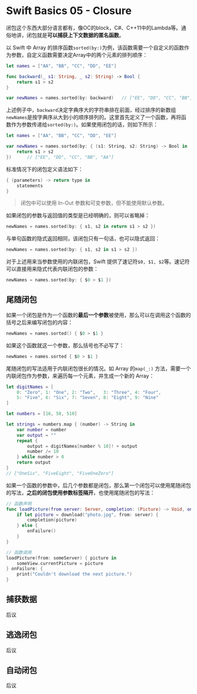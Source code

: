 # Swift Basics 05 - Closure

闭包这个东西大部分语言都有，像OC的block，C#、C++11中的Lambda等。通俗地讲，闭包就是**可以捕获上下文数据的匿名函数**。

以 Swift 中 Array 的排序函数`sorted(by:)`为例，该函数需要一个自定义的函数作为参数，自定义函数需要决定Array中的两个元素的排列顺序：

```swift
let names = ["AA", "BB", "CC", "DD", "EE"]

func backward(_ s1: String, _ s2: String) -> Bool {
	return s1 > s2
}

var newNames = names.sorted(by: backward)	// ["EE", "DD", "CC", "BB", "AA"]
```

上述例子中，`backward`决定字典序大的字符串排在前面，经过排序的新数组`newNames`是按字典序从大到小的顺序排列的。这里首先定义了一个函数，再将函数作为参数传递给`sorted(by:)`。如果使用闭包的话，则如下所示：

```swift
let names = ["AA", "BB", "CC", "DD", "EE"]

var newNames = names.sorted(by: { (s1: String, s2: String) -> Bool in
	return s1 > s2                  
})		// ["EE", "DD", "CC", "BB", "AA"]
```

标准情况下的闭包定义语法如下：

```swift
{ (parameters) -> return type in
	statements
}
```

> 闭包中可以使用 In-Out 参数和可变参数，但不能使用默认参数。

如果闭包的参数与返回值的类型是已经明确的，则可以省略掉：

```swift
newNames = names.sorted(by: { s1, s2 in return s1 > s2 })
```

与单句函数的隐式返回相同，该闭包只有一句话，也可以隐式返回：

```swift
newNames = names.sorted(by: { s1, s2 in s1 > s2 })
```

对于上述用来当参数使用的内联闭包，Swift 提供了速记符`$0, $1, $2`等。速记符可以直接用来隐式代表内联闭包的参数：

```swift
newNames = names.sorted(by: { $0 > $1 })
```

## 尾随闭包

如果一个闭包是作为一个函数的**最后一个参数**被使用，那么可以在调用这个函数的括号之后来编写闭包的内容：

```swift
newNames = names.sorted() { $0 > $1 }
```

如果这个函数就这一个参数，那么括号也不必写了：

```swift
newNames = names.sorted { $0 > $1 }
```

尾随闭包的写法适用于内联闭包很长的情况。如 Array 的`map(_:)` 方法，需要一个内联闭包作为参数，来遍历每一个元素，并生成一个新的 Array：

```swift
let digitNames = [
    0: "Zero", 1: "One", 2: "Two",   3: "Three", 4: "Four",
    5: "Five", 6: "Six", 7: "Seven", 8: "Eight", 9: "Nine"
]

let numbers = [16, 58, 510]

let strings = numbers.map { (number) -> String in
	var number = number
	var output = ""
	repeat {
        output = digitNames[number % 10]! + output
        number /= 10
    } while number > 0
	return output
}
// ["OneSix", "FiveEight", "FiveOneZero"]
```

如果一个函数的参数中，后几个参数都是闭包，那么第一个闭包可以使用尾随闭包的写法，**之后的闭包使用参数标签隔开**，也使用尾随闭包的写法：

```swift
// 函数声明
func loadPicture(from server: Server, completion: (Picture) -> Void, onFailure: () -> Void) {
    if let picture = download("photo.jpg", from: server) {
        completion(picture)
    } else {
        onFailure()
    }
}

// 函数调用
loadPicture(from: someServer) { picture in
    someView.currentPicture = picture
} onFailure: {
    print("Couldn't download the next picture.")
}
```

## 捕获数据

后议

## 逃逸闭包

后议

## 自动闭包

后议







